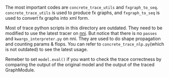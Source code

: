 The most important codes are `concrete_trace_utils` and `fxgraph_to_seq`. `concrete_trace_utils` is used to produce fx graphs, and `fxgraph_to_seq` is used to convert fx graphs into xml form.

Most of trace python scripts in this directory are outdated. They need to be modified to use the latest tracer on [nni](https://github.com/microsoft/nni/tree/master/nni/common/concrete_trace_utils). But notice that there is no `passes` and `kwargs_interpreter.py` on nni. They are used to do shape propagation and counting params & flops. You can refer to `concrete_trace_nlp.py`(which is not outdated) to see the latest usage.

Remeber to set `model.eval()` if you want to check the trace correctness by comparing the output of the original model and the output of the traced GraphModule.